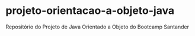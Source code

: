 # projeto-orientacao-a-objeto-java
Repositório do Projeto de Java Orientado a Objeto do Bootcamp Santander

